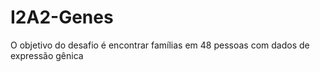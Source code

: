 # I2A2-Genes
O objetivo do desafio é encontrar famílias em 48 pessoas com dados de expressão gênica

